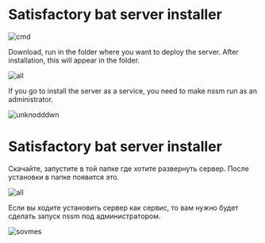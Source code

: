 # Satisfactory bat server installer

![cmd](https://user-images.githubusercontent.com/106923482/172063292-ef631164-2828-4dcd-942f-de14c01f326e.png)


Download, run in the folder where you want to deploy the server.
After installation, this will appear in the folder.


![all](https://user-images.githubusercontent.com/106923482/172061540-964cf82f-d47f-4555-a87f-6f7b2adfe82e.png)

If you go to install the server as a service, you need to 
make nssm run as an administrator.

![unknodddwn](https://user-images.githubusercontent.com/106923482/172060874-4898113a-15f1-488e-b3bf-ceb0735b6129.png)





# Satisfactory bat server installer
Скачайте, запустите в той папке где хотите развернуть сервер.
После установки в папке появится это.


![all](https://user-images.githubusercontent.com/106923482/172061540-964cf82f-d47f-4555-a87f-6f7b2adfe82e.png)

Если вы ходите установить сервер как сервис, то вам нужно 
будет сделать запуск nssm под администратором.

![sovmes](https://user-images.githubusercontent.com/106923482/172060978-81245253-2247-4b20-8c8b-bcaa68c4588b.png)




